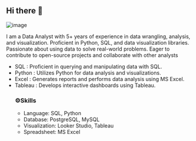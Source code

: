 ## Hi there 👋
![image](https://github.com/user-attachments/assets/3887ae1b-7a81-4ef0-a61e-237b6d457e1f)

I am a Data Analyst with 5+ years of experience in data wrangling, analysis, and visualization. Proficient in Python, SQL, and data visualization libraries. Passionate about using data to solve real-world problems. Eager to contribute to open-source projects and collaborate with other analysts
<ul>
<li>SQL : Proficient in querying and manipulating data with SQL.</li>
<li>Python : Utilizes Python for data analysis and visualizations.</li>
<li>Excel : Generates reports and performs data analysis using MS Excel.</li>
<li>Tableau : Develops interactive dashboards using Tableau.</li>

<h3>⚙️Skills</h3>
<ul>
<li>Language: SQL, Python</li>
<li>Database: PostgreSQL, MySQL</li>
<li>Visualization: Looker Studio, Tableau</li>
<li>Spreadsheet: MS Excel</li></ul>






<!--
**neelamrawat9718/neelamrawat9718** is a ✨ _special_ ✨ repository because its `README.md` (this file) appears on your GitHub profile.

Here are some ideas to get you started:

- 🔭 I’m currently working on ...
- 🌱 I’m currently learning ...
- 👯 I’m looking to collaborate on ...
- 🤔 I’m looking for help with ...
- 💬 Ask me about ...
- 📫 How to reach me: ...
- 😄 Pronouns: ...
- ⚡ Fun fact: ...
-->
